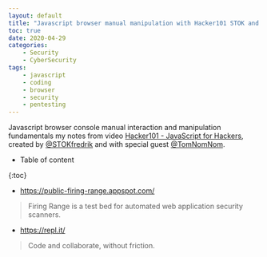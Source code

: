```yaml
---
layout: default
title: "Javascript browser manual manipulation with Hacker101 STOK and TomNomNom"
toc: true
date: 2020-04-29
categories:
    - Security
    - CyberSecurity
tags:
    - javascript
    - coding
    - browser
    - security
    - pentesting
---
```


Javascript browser console manual interaction and manipulation fundamentals my notes from video [Hacker101 - JavaScript for Hackers](https://youtu.be/FTeE3OrTNoA), created by [@STOKfredrik](https://twitter.com/STOKfredrik) and with special guest [@TomNomNom](https://twitter.com/TomNomNom).

* Table of content 

{:toc}

- <https://public-firing-range.appspot.com/>

> Firing Range is a test bed for automated web application security scanners.

- <https://repl.it/>

> Code and collaborate, without friction.

